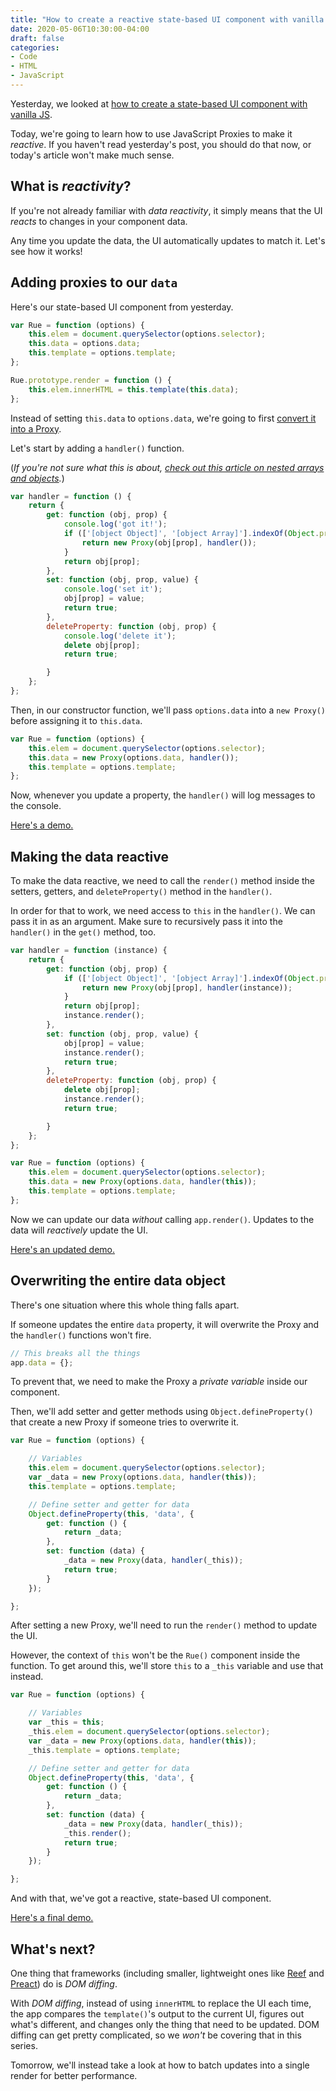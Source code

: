 ```yaml
---
title: "How to create a reactive state-based UI component with vanilla JS Proxies"
date: 2020-05-06T10:30:00-04:00
draft: false
categories:
- Code
- HTML
- JavaScript
---
```


Yesterday, we looked at [how to create a state-based UI component with vanilla JS](/how-to-create-a-state-based-ui-component-with-vanilla-js/).

Today, we're going to learn how to use JavaScript Proxies to make it *reactive*. If you haven't read yesterday's post, you should do that now, or today's article won't make much sense.

## What is *reactivity*?

If you're not already familiar with *data reactivity*, it simply means that the UI *reacts* to changes in your component data.

Any time you update the data, the UI automatically updates to match it. Let's see how it works!

## Adding proxies to our `data`

Here's our state-based UI component from yesterday.

```js
var Rue = function (options) {
	this.elem = document.querySelector(options.selector);
	this.data = options.data;
	this.template = options.template;
};

Rue.prototype.render = function () {
	this.elem.innerHTML = this.template(this.data);
};
```

Instead of setting `this.data` to `options.data`, we're going to first [convert it into a Proxy](/how-vanilla-js-proxies-work/).

Let's start by adding a `handler()` function.

(*If you're not sure what this is about, [check out this article on nested arrays and objects](/how-to-detect-changes-to-nested-arrays-and-objects-inside-a-proxy/).*)

```js
var handler = function () {
	return {
		get: function (obj, prop) {
			console.log('got it!');
			if (['[object Object]', '[object Array]'].indexOf(Object.prototype.toString.call(obj[prop])) > -1) {
				return new Proxy(obj[prop], handler());
			}
			return obj[prop];
		},
		set: function (obj, prop, value) {
			console.log('set it');
			obj[prop] = value;
			return true;
		},
		deleteProperty: function (obj, prop) {
			console.log('delete it');
			delete obj[prop];
			return true;

		}
	};
};
```

Then, in our constructor function, we'll pass `options.data` into a `new Proxy()` before assigning it to `this.data`.

```js
var Rue = function (options) {
	this.elem = document.querySelector(options.selector);
	this.data = new Proxy(options.data, handler());
	this.template = options.template;
};
```

Now, whenever you update a property, the `handler()` will log messages to the console.

[Here's a demo.](https://codepen.io/cferdinandi/pen/abvEgrq)

## Making the data reactive

To make the data reactive, we need to call the `render()` method inside the setters, getters, and `deleteProperty()` method in the `handler()`.

In order for that to work, we need access to `this` in the `handler()`. We can pass it in as an argument. Make sure to recursively pass it into the `handler()` in the `get()` method, too.

```js
var handler = function (instance) {
	return {
		get: function (obj, prop) {
			if (['[object Object]', '[object Array]'].indexOf(Object.prototype.toString.call(obj[prop])) > -1) {
				return new Proxy(obj[prop], handler(instance));
			}
			return obj[prop];
			instance.render();
		},
		set: function (obj, prop, value) {
			obj[prop] = value;
			instance.render();
			return true;
		},
		deleteProperty: function (obj, prop) {
			delete obj[prop];
			instance.render();
			return true;

		}
	};
};

var Rue = function (options) {
	this.elem = document.querySelector(options.selector);
	this.data = new Proxy(options.data, handler(this));
	this.template = options.template;
};
```

Now we can update our data *without* calling `app.render()`. Updates to the data will *reactively* update the UI.

[Here's an updated demo.](https://codepen.io/cferdinandi/pen/rNOpEXG)

## Overwriting the entire data object

There's one situation where this whole thing falls apart.

If someone updates the entire `data` property, it will overwrite the Proxy and the `handler()` functions won't fire.

```js
// This breaks all the things
app.data = {};
```

To prevent that, we need to make the Proxy a *private variable* inside our component.

Then, we'll add setter and getter methods using `Object.defineProperty()` that create a new Proxy if someone tries to overwrite it.

```js
var Rue = function (options) {

	// Variables
	this.elem = document.querySelector(options.selector);
	var _data = new Proxy(options.data, handler(this));
	this.template = options.template;

	// Define setter and getter for data
	Object.defineProperty(this, 'data', {
		get: function () {
			return _data;
		},
		set: function (data) {
			_data = new Proxy(data, handler(_this));
			return true;
		}
	});

};
```

After setting a new Proxy, we'll need to run the `render()` method to update the UI.

However, the context of `this` won't be the `Rue()` component inside the function. To get around this, we'll store `this` to a `_this` variable and use that instead.

```js
var Rue = function (options) {

	// Variables
	var _this = this;
	_this.elem = document.querySelector(options.selector);
	var _data = new Proxy(options.data, handler(this));
	_this.template = options.template;

	// Define setter and getter for data
	Object.defineProperty(this, 'data', {
		get: function () {
			return _data;
		},
		set: function (data) {
			_data = new Proxy(data, handler(_this));
			_this.render();
			return true;
		}
	});

};
```

And with that, we've got a reactive, state-based UI component.

[Here's a final demo.](https://codepen.io/cferdinandi/pen/ExVoqjE)

## What's next?

One thing that frameworks (including smaller, lightweight ones like [Reef](https://reefjs.com) and [Preact](https://preactjs.com/)) do is *DOM diffing*.

With *DOM diffing*, instead of using `innerHTML` to replace the UI each time, the app compares the `template()`'s output to the current UI, figures out what's different, and changes only the thing that need to be updated. DOM diffing can get pretty complicated, so we *won't* be covering that in this series.

Tomorrow, we'll instead take a look at how to batch updates into a single render for better performance.